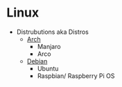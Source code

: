# Linux

* Distrubutions aka Distros
    - [Arch](Arch.md)
        + Manjaro
        + Arco
    - [Debian](Debian.md)
        + Ubuntu
        + Raspbian/ Raspberry Pi OS
